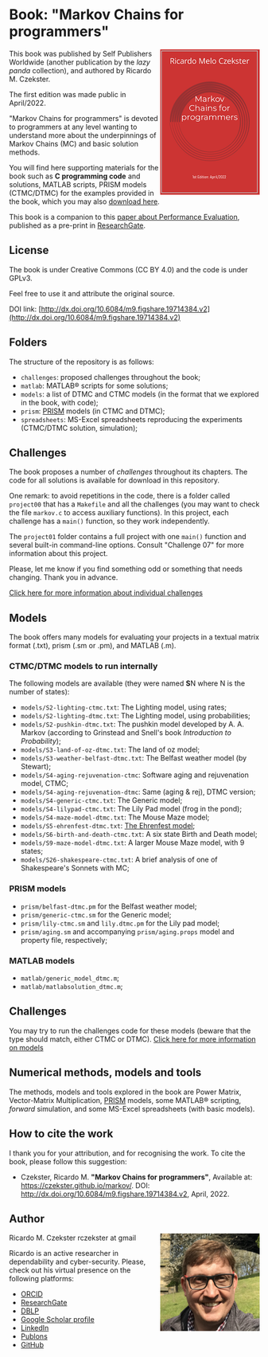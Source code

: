 # Book: "Markov Chains for programmers"
[<img align="right" src="cover-imgs/cover-thumb.png">](MC-for-programmers2022.pdf)
This book was published by Self Publishers Worldwide (another publication by the _lazy panda_ collection), and authored by Ricardo M. Czekster.

The first edition was made public in April/2022. 

"Markov Chains for programmers" is devoted to programmers at any level wanting to understand more about the underpinnings of Markov Chains (MC) and basic solution methods.

You will find here supporting materials for the book such as **C programming code** and solutions, MATLAB scripts, PRISM models (CTMC/DTMC) for the examples provided in the book, which you may also [download here](MC-for-programmers2022.pdf).

This book is a companion to this [paper about Performance Evaluation](https://www.researchgate.net/publication/337623607_Introduction_to_Performance_Evaluation_of_Systems), published as a pre-print in [ResearchGate](https://www.researchgate.net/profile/Ricardo-Czekster).

## License
The book is under Creative Commons (CC BY 4.0) and the code is under GPLv3.

Feel free to use it and attribute the original source.

DOI link: [http://dx.doi.org/10.6084/m9.figshare.19714384.v2](http://dx.doi.org/10.6084/m9.figshare.19714384.v2)

## Folders
The structure of the repository is as follows:

- `challenges`: proposed challenges throughout the book;
- `matlab`: MATLAB&reg; scripts for some solutions; 
- `models`: a list of DTMC and CTMC models (in the format that we explored in the book, with code);
- `prism`:  [PRISM](https://www.prismmodelchecker.org/) models (in CTMC and DTMC);
- `spreadsheets`: MS-Excel spreadsheets reproducing the experiments (CTMC/DTMC solution, simulation);

## Challenges
The book proposes a number of _challenges_ throughout its chapters. The code for all solutions is available for download in this repository.

One remark: to avoid repetitions in the code, there is a folder called `project00` that has a `Makefile` and all the challenges (you may want to check the file `markov.c` to access auxiliary functions). In this project, each challenge has a `main()` function, so they work independently.

The `project01` folder contains a full project with one `main()` function and several built-in command-line options. Consult "Challenge 07" for more information about this project.

Please, let me know if you find something odd or something that needs changing. Thank you in advance.

[Click here for more information about individual challenges](challenges.md)


## Models
The book offers many models for evaluating your projects in a textual matrix format (.txt), prism (.sm or .pm), and MATLAB (.m).

### CTMC/DTMC models to run internally
The following models are available (they were named **S**N where N is the number of states):

- `models/S2-lighting-ctmc.txt`: The Lighting model, using rates;
- `models/S2-lighting-dtmc.txt`: The Lighting model, using probabilities;
- `models/S2-pushkin-dtmc.txt`: The pushkin model developed by A. A. Markov (according to Grinstead and Snell's book _Introduction to Probability_);
- `models/S3-land-of-oz-dtmc.txt`: The land of oz model;
- `models/S3-weather-belfast-dtmc.txt`: The Belfast weather model (by Stewart);
- `models/S4-aging-rejuvenation-ctmc`: Software aging and rejuvenation model, CTMC;
- `models/S4-aging-rejuvenation-dtmc`: Same (aging & rej), DTMC version;
- `models/S4-generic-ctmc.txt`: The Generic model;
- `models/S4-lilypad-ctmc.txt`: The Lily Pad model (frog in the pond);
- `models/S4-maze-model-dtmc.txt`: The Mouse Maze model;
- `models/S5-ehrenfest-dtmc.txt`: [The Ehrenfest model](https://en.wikipedia.org/wiki/Ehrenfest_model);
- `models/S6-birth-and-death-ctmc.txt`: A six state Birth and Death model;
- `models/S9-maze-model-dtmc.txt`: A larger Mouse Maze model, with 9 states;
- `models/S26-shakespeare-ctmc.txt`: A brief analysis of one of Shakespeare's Sonnets with MC;

### PRISM models
- `prism/belfast-dtmc.pm` for the Belfast weather model;
- `prism/generic-ctmc.sm` for the Generic model;
- `prism/lily-ctmc.sm` and `lily.dtmc.pm` for the Lily pad model;
- `prism/aging.sm` and accompanying `prism/aging.props` model and property file, respectively;

### MATLAB models
- `matlab/generic_model_dtmc.m`;
- `matlab/matlabsolution_dtmc.m`;

## Challenges
You may try to run the challenges code for these models (beware that the type should match, either CTMC or DTMC).
[Click here for more information on models](models.md)

## Numerical methods, models and tools
The methods, models and tools explored in the book are Power Matrix, Vector-Matrix Multiplication, [PRISM](https://www.prismmodelchecker.org/) models, some MATLAB&reg; scripting, _forward_ simulation, and some MS-Excel spreadsheets (with basic models).

## How to cite the work
I thank you for your attribution, and for recognising the work.
To cite the book, please follow this suggestion:
- Czekster, Ricardo M. **"Markov Chains for programmers"**, Available at: https://czekster.github.io/markov/. DOI: http://dx.doi.org/10.6084/m9.figshare.19714384.v2, April, 2022.

## Author
<img align="right" width="200" src="images/rmc.png">
Ricardo M. Czekster
rczekster at gmail

Ricardo is an active researcher in dependability and cyber-security.
Please, check out his virtual presence on the following platforms:
- [ORCID](https://orcid.org/0000-0002-6636-4398)
- [ResearchGate](https://www.researchgate.net/profile/Ricardo-Czekster)
- [DBLP](https://dblp.uni-trier.de/pers/hd/c/Czekster:Ricardo_M=)
- [Google Scholar profile](https://scholar.google.com.br/citations?user=M4SZcHsAAAAJ)
- [LinkedIn](https://www.linkedin.com/in/ricardoczekster/)
- [Publons](https://publons.com/researcher/1440444/ricardo-m-czekster/)
- [GitHub](https://github.com/czekster/)
